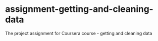 # assignment-getting-and-cleaning-data
The project assignment for Coursera course - getting and cleaning data
